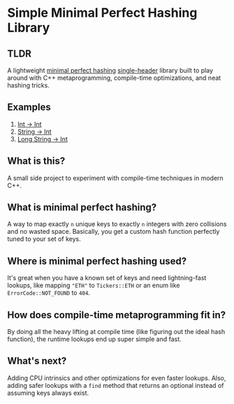 # Simple Minimal Perfect Hashing Library

## TLDR

A lightweight [minimal perfect hashing](https://en.wikipedia.org/wiki/Perfect_hash_function) [single-header](https://github.com/stevenewald/perfect-hashing/blob/main/gloss.hpp) library built to play around with C++ metaprogramming, compile-time optimizations, and neat hashing tricks.

## Examples

1. [Int → Int](https://godbolt.org/z/96b3bW9eK)
2. [String → Int](https://godbolt.org/z/EhKea85hc)
3. [Long String → Int](https://godbolt.org/z/37Krnr7s4)

## What is this?

A small side project to experiment with compile-time techniques in modern C++. 

## What is minimal perfect hashing?

A way to map exactly `n` unique keys to exactly `n` integers with zero collisions and no wasted space. Basically, you get a custom hash function perfectly tuned to your set of keys.

## Where is minimal perfect hashing used?

It's great when you have a known set of keys and need lightning-fast lookups, like mapping `"ETH"` to `Tickers::ETH` or an enum like `ErrorCode::NOT_FOUND` to `404`.

## How does compile-time metaprogramming fit in?

By doing all the heavy lifting at compile time (like figuring out the ideal hash function), the runtime lookups end up super simple and fast.


## What's next?

Adding CPU intrinsics and other optimizations for even faster lookups. Also, adding safer lookups with a `find` method that returns an optional instead of assuming keys always exist.

